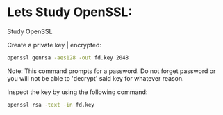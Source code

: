 # Lets Study OpenSSL:

Study OpenSSL

Create a private key | encrypted:
```bash
openssl genrsa -aes128 -out fd.key 2048
```

Note: This command prompts for a password. Do not forget password or you will not be able to 'decrypt'
said key for whatever reason.


Inspect the key by using the following command: 
```bash
openssl rsa -text -in fd.key 
```
